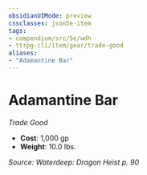 ```yaml
---
obsidianUIMode: preview
cssclasses: json5e-item
tags:
- compendium/src/5e/wdh
- ttrpg-cli/item/gear/trade-good
aliases: 
- "Adamantine Bar"
---
```

# Adamantine Bar
*Trade Good*  

- **Cost**: 1,000 gp
- **Weight**: 10.0 lbs.

*Source: Waterdeep: Dragon Heist p. 90*
